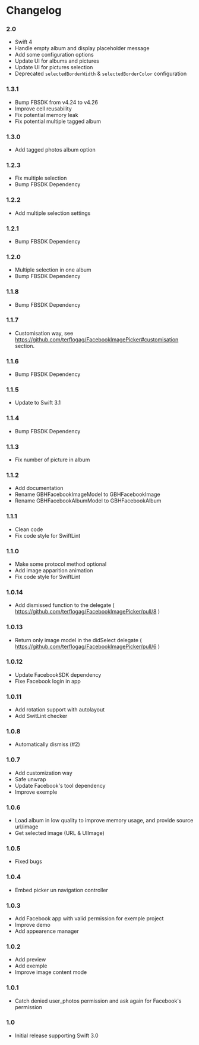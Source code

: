 Changelog
==========

### 2.0

- Swift 4 
- Handle empty album and display placeholder message 
- Add some configuration options
- Update UI for albums and pictures 
- Update UI for pictures selection
- Deprecated `selectedBorderWidth` & `selectedBorderColor` configuration

### 1.3.1

- Bump FBSDK from v4.24 to v4.26
- Improve cell reusability
- Fix potential memory leak 
- Fix potential multiple tagged album 

### 1.3.0

- Add tagged photos album option 

### 1.2.3

- Fix multiple selection 
- Bump FBSDK Dependency  

### 1.2.2

- Add multiple selection settings  

### 1.2.1

- Bump FBSDK Dependency  

### 1.2.0

- Multiple selection in one album 
- Bump FBSDK Dependency  

### 1.1.8

- Bump FBSDK Dependency 

### 1.1.7

- Customisation way, see https://github.com/terflogag/FacebookImagePicker#customisation section. 

### 1.1.6

- Bump FBSDK Dependency 

### 1.1.5

- Update to Swift 3.1

### 1.1.4

- Bump FBSDK Dependency 

### 1.1.3

- Fix number of picture in album

### 1.1.2

- Add documentation
- Rename GBHFacebookImageModel to GBHFacebookImage
- Rename GBHFacebookAlbumModel to GBHFacebookAlbum

### 1.1.1

- Clean code
- Fix code style for SwiftLint

### 1.1.0

- Make some protocol method optional
- Add image apparition animation 
- Fix code style for SwiftLint

### 1.0.14

- Add dismissed function to the delegate ( https://github.com/terflogag/FacebookImagePicker/pull/8 ) 

### 1.0.13

- Return only image model in the didSelect delegate ( https://github.com/terflogag/FacebookImagePicker/pull/6 )

### 1.0.12

- Update FacebookSDK dependency
- Fixe Facebook login in app 

### 1.0.11

- Add rotation support with autolayout 
- Add SwitLint checker 

### 1.0.8

- Automatically dismiss (#2)

### 1.0.7

- Add customization way
- Safe unwrap 
- Update Facebook's tool dependency 
- Improve exemple

### 1.0.6

- Load album in low quality to improve memory usage, and provide source url/image
- Get selected image (URL & UIImage)

### 1.0.5

- Fixed bugs

### 1.0.4

- Embed picker un navigation controller

### 1.0.3

- Add Facebook app with valid permission for exemple project
- Improve demo 
- Add appearence manager

### 1.0.2

- Add preview
- Add exemple
- Improve image content mode 

### 1.0.1

- Catch denied user_photos permission and ask again for Facebook's permission

### 1.0

- Initial release supporting Swift 3.0
